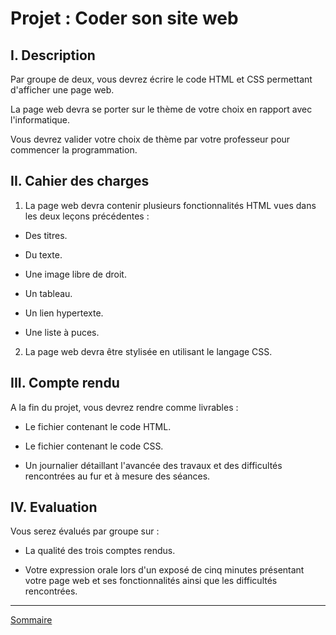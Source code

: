 # Projet : Coder son site web

## I. Description

Par groupe de deux, vous devrez écrire le code HTML et CSS permettant d'afficher une page web.

La page web devra se porter sur le thème de votre choix en rapport avec l'informatique.

Vous devrez valider votre choix de thème par votre professeur pour commencer la programmation.

## II. Cahier des charges

1. La page web devra contenir plusieurs fonctionnalités HTML vues dans les deux leçons précédentes :

- Des titres.

- Du texte.

- Une image libre de droit.

- Un tableau.

- Un lien hypertexte.

- Une liste à puces.

2. La page web devra être stylisée en utilisant le langage CSS.

## III. Compte rendu

A la fin du projet, vous devrez rendre comme livrables :

- Le fichier contenant le code HTML.

- Le fichier contenant le code CSS.

- Un journalier détaillant l'avancée des travaux et des difficultés rencontrées au fur et à mesure des séances.

## IV. Evaluation

Vous serez évalués par groupe sur :

- La qualité des trois comptes rendus.

- Votre expression orale lors d'un exposé de cinq minutes présentant votre page web et ses fonctionnalités ainsi que les difficultés rencontrées.

________________

[Sommaire](./../README.md)
